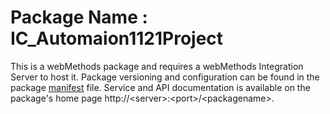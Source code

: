 # Package Name : IC_Automaion1121Project
This is a webMethods package and requires a webMethods Integration Server to host it. Package versioning and configuration can be found in the package [manifest](./IC_Automaion1121Project/manifest.v3) file. Service and API documentation is available on the package's home page http://&lt;server&gt;:&lt;port&gt;/&lt;packagename>.